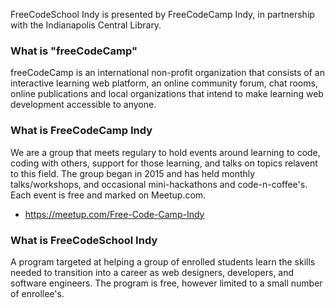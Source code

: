 FreeCodeSchool Indy is presented by FreeCodeCamp Indy, in partnership with the Indianapolis Central Library.


### What is "**freeCodeCamp**"

freeCodeCamp is an international non-profit organization that consists of an interactive learning web platform, an online community forum, chat rooms, online publications and local organizations that intend to make learning web development accessible to anyone.


### What is **FreeCodeCamp Indy**

We are a group that meets regulary to hold events around learning to code, coding with others, support for those learning, and talks on topics relavent to this field. The group began in 2015 and has held monthly talks/workshops, and occasional mini-hackathons and code-n-coffee's. Each event is free and marked on Meetup.com.

* https://meetup.com/Free-Code-Camp-Indy


### What is **FreeCodeSchool Indy**

A program targeted at helping a group of enrolled students learn the skills needed to transition into a career as web designers, developers, and software engineers. The program is free, however limited to a small number of enrollee's.
